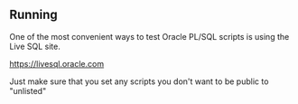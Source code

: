 

Running
-------

One of the most convenient ways to test Oracle PL/SQL scripts is using the Live SQL site.

https://livesql.oracle.com

Just make sure that you set any scripts you don't want to be public to "unlisted"
